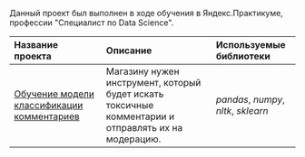 Данный проект был выполнен в ходе обучения в Яндекс.Практикуме, профессии "Специалист по Data Science".

| Название проекта | Описание | Используемые библиотеки | 
| :---------------------- | :---------------------- | :---------------------- |
| [Обучение модели классификации комментариев](final_project) | Магазину нужен инструмент, который будет искать токсичные комментарии и отправлять их на модерацию.| *pandas*, *numpy*, *nltk*, *sklearn*|
